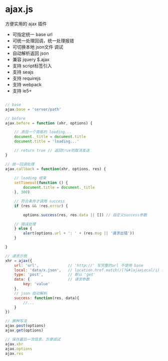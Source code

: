 # ajax.js

方便实用的 ajax 插件

* 可指定统一 base url
* 可统一处理回调，统一处理报错
* 可切换本地 json文件 调试
* 自动解析返回 json
* 兼容 jquery $.ajax
* 支持 script标签引入
* 支持 seajs
* 支持 requirejs
* 支持 webpack
* 支持 ie5+

```javascript

// base
ajax.base = 'server/path'

// before
ajax.before = function (xhr, options) {

    // 添加一个简易的 loading...
    document._title = document.title
    document.title = 'loading...'

    // return true // 返回true则取消发送
}

// 统一回调处理
ajax.callback = function(xhr, options, res) {
    
    // loading 结束
    setTimeout(function () {
        document.title = document._title
    }, 300)

    // 符合条件才调用 success
    if (res && !res.error) {

        options.success(res, res.data || []) // 自定义success参数

    // 错误处理
    } else {
        alert(options.url + ': ' + (res.msg || '请求出错'))
    }

}

// 请求示例
xhr = ajax({
    url: 'url',             // 'http://' 写完整的url 不使用 base
    local: 'data/x.json',   // location.href.match(/[?&#]ajaxLocal/i) 开启本地json
    type: 'post',           // 默认 'get'
    data: {                 // 请求参数
        key: 'value'
    },
    // json 自动解析
    success: function(res, data){
        //...
    }
})

// 换种写法
ajax.post(options)
ajax.get(options)

// 保存最后一次信息，方便调试
ajax.xhr
ajax.options
ajax.res
```
